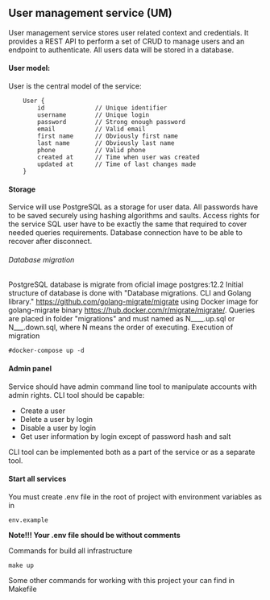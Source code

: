 ## User management service (UM)

User management service stores user related context and credentials. It provides a REST API to perform a set of CRUD to manage users and an endpoint to authenticate. All users data will be stored in a database.

#### User model:

User is the central model of the service: 

```
    User {
        id              // Unique identifier
        username        // Unique login
        password        // Strong enough password
        email           // Valid email           
        first name      // Obviously first name
        last name       // Obviously last name
        phone           // Valid phone
        created at      // Time when user was created
        updated at      // Time of last changes made
    }
```

#### Storage

Service will use PostgreSQL as a storage for user data. All passwords have to be saved securely using hashing algorithms and saults. Access rights for the service SQL user have to be exactly the same that required to cover needed queries requirements. Database connection have to be able to recover after disconnect.

###### Database migration
PostgreSQL database is migrate from oficial image postgres:12.2 Initial structure of database is done with "Database migrations. CLI and Golang library." https://github.com/golang-migrate/migrate using Docker image for golang-migrate binary  https://hub.docker.com/r/migrate/migrate/.
Queries are placed in folder "migrations" and must named as N____.up.sql or N___.down.sql, where N means the order of executing.
Execution of migration
    
    #docker-compose up -d

#### Admin panel

Service should have admin command line tool to manipulate accounts with admin rights.
CLI tool should be capable:
- Create a user
- Delete a user by login
- Disable a user by login
- Get user information by login except of password hash and salt 

CLI tool can be implemented both as a part of the service or as a separate tool.

#### Start all services

You must create .env  file in the root of project with environment variables as in 

    env.example

**Note!!! Your .env file should be without comments**

Commands for build all infrastructure

    make up

Some other commands  for working with this project your can find in Makefile
